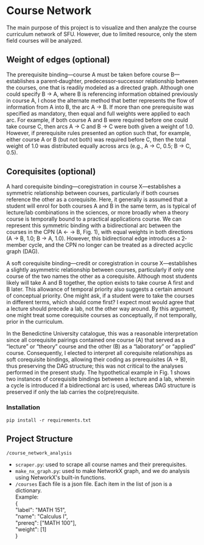 # Course Network
The main purpose of this project is to visualize and then analyze the course curriculum network of SFU. However, due to limited resource, only the stem field courses will be analyzed.

## Weight of edges (optional)
The prerequisite binding—course A must be taken before course B—establishes a parent‐daughter, predecessor‐successor relationship between the courses, one that is readily modeled as a directed graph. Although one could specify B → A, where B is referencing information obtained previously in course A, I chose the alternate method that better represents the flow of information from A into B, the arc A → B. If more than one prerequisite was specified as mandatory, then equal and full weights were applied to each arc. For example, if both course A and B were required before one could take course C, then arcs A → C and B → C were both given a weight of 1.0. However, if prerequisite rules presented an option such that, for example, either course A or B (but not both) was required before C, then the total weight of 1.0 was distributed equally across arcs (e.g., A → C, 0.5; B → C, 0.5).

## Corequisites (optional)
A hard corequisite binding—coregistration in course X—establishes a symmetric relationship between courses, particularly if both courses reference the other as a corequisite. Here, it generally is assumed that a student will enrol for both courses A and B in the same term, as is typical of lecture/lab combinations in the sciences, or more broadly when a theory course is temporally bound to a practical applications course. We can represent this symmetric binding with a bidirectional arc between the courses in the CPN (A ← → B, Fig. 1), with equal weights in both directions (A → B, 1.0; B → A, 1.0). However, this bidirectional edge introduces a 2‐member cycle, and the CPN no longer can be treated as a directed acyclic graph (DAG).

A soft corequisite binding—credit or coregistration in course X—establishes a slightly asymmetric relationship between courses, particularly if only one course of the two names the other as a corequisite. Although most students likely will take A and B together, the option exists to take course A first and B later. This allowance of temporal priority also suggests a certain amount of conceptual priority. One might ask, if a student were to take the courses in different terms, which should come first? I expect most would agree that a lecture should precede a lab, not the other way around. By this argument, one might treat some corequisite courses as conceptually, if not temporally, prior in the curriculum.

In the Benedictine University catalogue, this was a reasonable interpretation since all corequisite pairings contained one course (A) that served as a “lecture” or “theory” course and the other (B) as a “laboratory” or “applied” course. Consequently, I elected to interpret all corequisite relationships as soft corequisite bindings, allowing their coding as prerequisites (A → B), thus preserving the DAG structure; this was not critical to the analyses performed in the present study. The hypothetical example in Fig. 1 shows two instances of corequisite bindings between a lecture and a lab, wherein a cycle is introduced if a bidirectional arc is used, whereas DAG structure is preserved if only the lab carries the co(pre)requisite.


### Installation
`pip install -r requirements.txt`

## Project Structure
`/course_network_analysis`
- `scraper.py`: used to scrape all course names and their prerequisites.
- `make_nx_graph.py`: used to make NetworkX graph, and we do analysis using NetworkX's built-in functions.
- `/courses` 
Each file is a json file. Each item in the list of json is a dictionary. <br>
Example: <br>
{<br>
    "label": "MATH 151", <br>
    "name": "Calculus I", <br>
    "prereq": ["MATH 100"],<br>
    "weight": [1]<br>
}